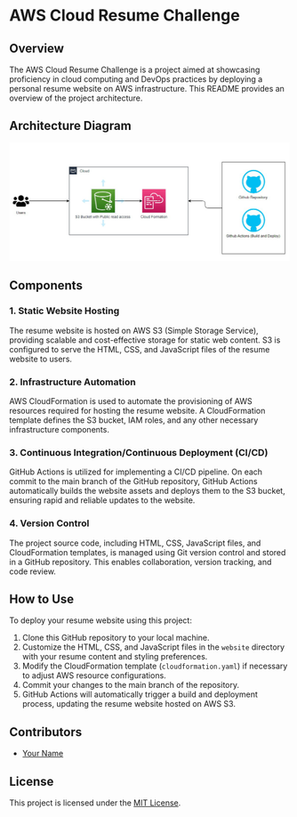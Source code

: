 # AWS Cloud Resume Challenge

## Overview

The AWS Cloud Resume Challenge is a project aimed at showcasing proficiency in cloud computing and DevOps practices by deploying a personal resume website on AWS infrastructure. This README provides an overview of the project architecture.

## Architecture Diagram

![Architecture Diagram](Architecture-diagram.png)

## Components

### 1. Static Website Hosting

The resume website is hosted on AWS S3 (Simple Storage Service), providing scalable and cost-effective storage for static web content. S3 is configured to serve the HTML, CSS, and JavaScript files of the resume website to users.

### 2. Infrastructure Automation

AWS CloudFormation is used to automate the provisioning of AWS resources required for hosting the resume website. A CloudFormation template defines the S3 bucket, IAM roles, and any other necessary infrastructure components.

### 3. Continuous Integration/Continuous Deployment (CI/CD)

GitHub Actions is utilized for implementing a CI/CD pipeline. On each commit to the main branch of the GitHub repository, GitHub Actions automatically builds the website assets and deploys them to the S3 bucket, ensuring rapid and reliable updates to the website.

### 4. Version Control

The project source code, including HTML, CSS, JavaScript files, and CloudFormation templates, is managed using Git version control and stored in a GitHub repository. This enables collaboration, version tracking, and code review.

## How to Use

To deploy your resume website using this project:

1. Clone this GitHub repository to your local machine.
2. Customize the HTML, CSS, and JavaScript files in the `website` directory with your resume content and styling preferences.
3. Modify the CloudFormation template (`cloudformation.yaml`) if necessary to adjust AWS resource configurations.
4. Commit your changes to the main branch of the repository.
5. GitHub Actions will automatically trigger a build and deployment process, updating the resume website hosted on AWS S3.

## Contributors

- [Your Name](https://github.com/BalamuruganS-Data)

## License

This project is licensed under the [MIT License](LICENSE).
